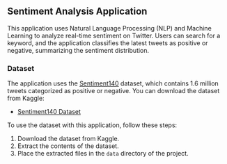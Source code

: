 ## Sentiment Analysis Application

This application uses Natural Language Processing (NLP) and Machine Learning to analyze real-time sentiment on Twitter. Users can search for a keyword, and the application classifies the latest tweets as positive or negative, summarizing the sentiment distribution.

### Dataset

The application uses the [Sentiment140](https://www.kaggle.com/datasets/kazanova/sentiment140) dataset, which contains 1.6 million tweets categorized as positive or negative. You can download the dataset from Kaggle:

- [Sentiment140 Dataset](https://www.kaggle.com/datasets/kazanova/sentiment140)

To use the dataset with this application, follow these steps:

1. Download the dataset from Kaggle.
2. Extract the contents of the dataset.
3. Place the extracted files in the `data` directory of the project.
